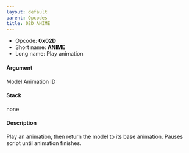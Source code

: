 ```yaml
---
layout: default
parent: Opcodes
title: 02D_ANIME
---
```


-   Opcode: **0x02D**
-   Short name: **ANIME**
-   Long name: Play animation

#### Argument

Model Animation ID

#### Stack

none

#### Description

Play an animation, then return the model to its base animation. Pauses script until animation finishes.
